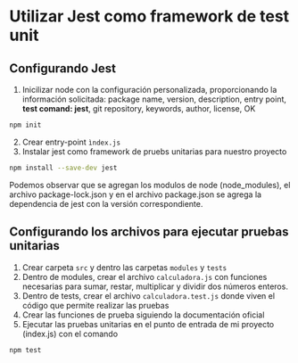 # Utilizar Jest como framework de test unit

## Configurando Jest
1. Inicilizar node con la configuración personalizada, proporcionando la información solicitada: package name, version, description, entry point, **test comand: jest**, git repository, keywords, author, license, OK
```bash
npm init
```
2. Crear entry-point `ìndex.js`
3. Instalar jest como framework de pruebs unitarias para nuestro proyecto
```bash
npm install --save-dev jest
```
Podemos observar que se agregan los modulos de node (node_modules), el archivo package-lock.json y en el archivo package.json se agrega la dependencia de jest con la versión correspondiente.

## Configurando los archivos para ejecutar pruebas unitarias
1. Crear carpeta `src` y dentro las carpetas `modules` y `tests`
2. Dentro de modules, crear el archivo `calculadora.js` con funciones necesarias para sumar, restar, multiplicar y dividir dos números enteros.
3. Dentro de tests, crear el archivo `calculadora.test.js` donde viven el código que permite realizar las pruebas
4. Crear las funciones de prueba siguiendo la documentación oficial
5. Ejecutar las pruebas unitarias en el punto de entrada de mi proyecto (index.js) con el comando
```bash
npm test
```